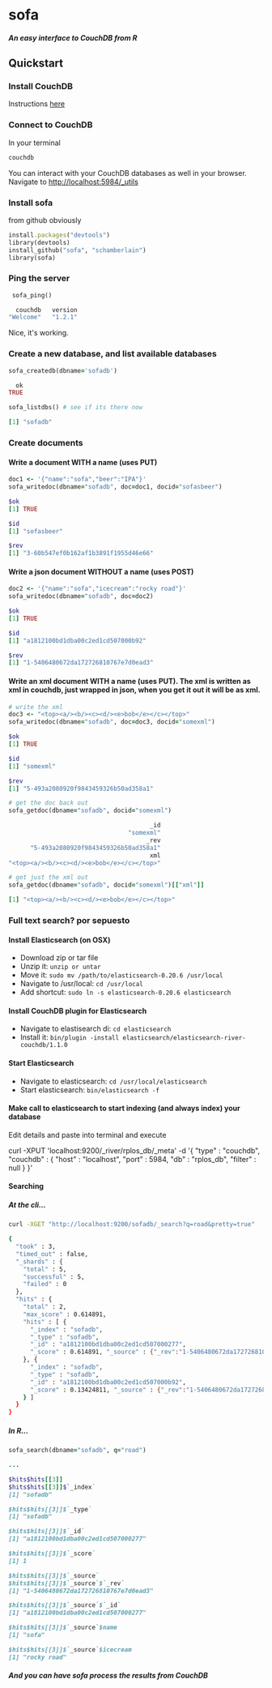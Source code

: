 sofa
=======

#### *An easy interface to CouchDB from R*


## Quickstart

### Install CouchDB

Instructions [here](http://wiki.apache.org/couchdb/Installation)

### Connect to CouchDB

In your terminal 

```sh
couchdb
```

You can interact with your CouchDB databases as well in your browser. Navigate to [http://localhost:5984/_utils](http://localhost:5984/_utils)

### Install sofa

from github obviously

```ruby
install.packages("devtools")
library(devtools)
install_github("sofa", "schamberlain")
library(sofa)
```

### Ping the server

```ruby
 sofa_ping()

  couchdb   version 
"Welcome"   "1.2.1" 
```

Nice, it's working.

### Create a new database, and list available databases

```ruby
sofa_createdb(dbname='sofadb')

  ok 
TRUE 

sofa_listdbs() # see if its there now

[1] "sofadb"
```

### Create documents

#### Write a document WITH a name (uses PUT)
```ruby
doc1 <- '{"name":"sofa","beer":"IPA"}'
sofa_writedoc(dbname="sofadb", doc=doc1, docid="sofasbeer")

$ok
[1] TRUE

$id
[1] "sofasbeer"

$rev
[1] "3-60b547ef0b162af1b3891f1955d46e66"
```

#### Write a json document WITHOUT a name (uses POST)
```ruby
doc2 <- '{"name":"sofa","icecream":"rocky road"}'
sofa_writedoc(dbname="sofadb", doc=doc2)

$ok
[1] TRUE

$id
[1] "a1812100bd1dba00c2ed1cd507000b92"

$rev
[1] "1-5406480672da172726810767e7d0ead3"
```

#### Write an xml document WITH a name (uses PUT). The xml is written as xml in couchdb, just wrapped in json, when you get it out it will be as xml.

```ruby
# write the xml
doc3 <- "<top><a/><b/><c><d/><e>bob</e></c></top>"
sofa_writedoc(dbname="sofadb", doc=doc3, docid="somexml")

$ok
[1] TRUE

$id
[1] "somexml"

$rev
[1] "5-493a2080920f9843459326b50ad358a1"

# get the doc back out
sofa_getdoc(dbname="sofadb", docid="somexml")

                                       _id 
                                 "somexml" 
                                      _rev 
      "5-493a2080920f9843459326b50ad358a1" 
                                       xml 
"<top><a/><b/><c><d/><e>bob</e></c></top>" 

# get just the xml out
sofa_getdoc(dbname="sofadb", docid="somexml")[["xml"]]

[1] "<top><a/><b/><c><d/><e>bob</e></c></top>"
```


### Full text search? por sepuesto

#### Install Elasticsearch (on OSX)

+ Download zip or tar file
+ Unzip it: `unzip or untar`
+ Move it: `sudo mv /path/to/elasticsearch-0.20.6 /usr/local`
+ Navigate to /usr/local: `cd /usr/local`
+ Add shortcut: `sudo ln -s elasticsearch-0.20.6 elasticsearch`

#### Install CouchDB plugin for Elasticsearch

+ Navigate to elastisearch di: `cd elasticsearch`
+ Install it: `bin/plugin -install elasticsearch/elasticsearch-river-couchdb/1.1.0`

#### Start Elasticsearch

+ Navigate to elasticsearch: `cd /usr/local/elasticsearch`
+ Start elasticsearch: `bin/elasticsearch -f`

#### Make call to elasticsearch to start indexing (and always index) your database

Edit details and paste into terminal and execute

curl -XPUT 'localhost:9200/_river/rplos_db/_meta' -d '{
    "type" : "couchdb",
    "couchdb" : {
        "host" : "localhost",
        "port" : 5984,
        "db" : "rplos_db",
        "filter" : null
    }
}'

#### Searching

##### At the cli...

```sh
curl -XGET "http://localhost:9200/sofadb/_search?q=road&pretty=true"

{
  "took" : 3,
  "timed_out" : false,
  "_shards" : {
    "total" : 5,
    "successful" : 5,
    "failed" : 0
  },
  "hits" : {
    "total" : 2,
    "max_score" : 0.614891,
    "hits" : [ {
      "_index" : "sofadb",
      "_type" : "sofadb",
      "_id" : "a1812100bd1dba00c2ed1cd507000277",
      "_score" : 0.614891, "_source" : {"_rev":"1-5406480672da172726810767e7d0ead3","_id":"a1812100bd1dba00c2ed1cd507000277","name":"sofa","icecream":"rocky road"}
    }, {
      "_index" : "sofadb",
      "_type" : "sofadb",
      "_id" : "a1812100bd1dba00c2ed1cd507000b92",
      "_score" : 0.13424811, "_source" : {"_rev":"1-5406480672da172726810767e7d0ead3","_id":"a1812100bd1dba00c2ed1cd507000b92","name":"sofa","icecream":"rocky road"}
    } ]
  }
}
```

##### In R...

```ruby
sofa_search(dbname="sofadb", q="road")

...

$hits$hits[[3]]
$hits$hits[[3]]$`_index`
[1] "sofadb"

$hits$hits[[3]]$`_type`
[1] "sofadb"

$hits$hits[[3]]$`_id`
[1] "a1812100bd1dba00c2ed1cd507000277"

$hits$hits[[3]]$`_score`
[1] 1

$hits$hits[[3]]$`_source`
$hits$hits[[3]]$`_source`$`_rev`
[1] "1-5406480672da172726810767e7d0ead3"

$hits$hits[[3]]$`_source`$`_id`
[1] "a1812100bd1dba00c2ed1cd507000277"

$hits$hits[[3]]$`_source`$name
[1] "sofa"

$hits$hits[[3]]$`_source`$icecream
[1] "rocky road"
```

##### And you can have sofa process the results from CouchDB

```ruby

```